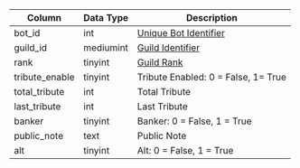 | Column         | Data Type | Description                                                                          |
| -------------- | --------- | ------------------------------------------------------------------------------------ |
| bot_id         | int       | [Unique Bot Identifier](bot_data.md)                                                 |
| guild_id       | mediumint | [Guild Identifier](guilds.md)                                                        |
| rank           | tinyint   | [Guild Rank](https://eqemu.gitbook.io/server/categories/reference-lists/guild-ranks) |
| tribute_enable | tinyint   | Tribute Enabled: 0 = False, 1= True                                                  |
| total_tribute  | int       | Total Tribute                                                                        |
| last_tribute   | int       | Last Tribute                                                                         |
| banker         | tinyint   | Banker: 0 = False, 1 = True                                                          |
| public_note    | text      | Public Note                                                                          |
| alt            | tinyint   | Alt: 0 = False, 1 = True                                                             |